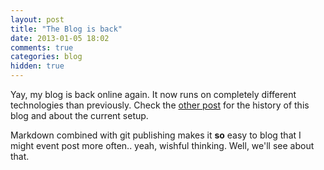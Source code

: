 ```yaml
---
layout: post
title: "The Blog is back"
date: 2013-01-05 18:02
comments: true
categories: blog
hidden: true
---
```


Yay, my blog is back online again. It now runs on completely different technologies than previously. Check the [other post][1] for the history of this blog and about the current setup.

Markdown combined with git publishing makes it **so** easy to blog that I might event post more often.. yeah, wishful thinking.  Well, we'll see about that.

[1]: /blog/2013/01/03/site-history-going-static-with-octopress-and-github-pages/